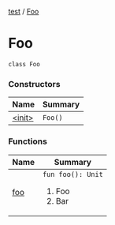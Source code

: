 [test](../index) / [Foo](./index)

# Foo

`class Foo`

### Constructors

| Name | Summary |
|---|---|
| [&lt;init&gt;](-init-) | `Foo()` |

### Functions

| Name | Summary |
|---|---|
| [foo](foo) | `fun foo(): Unit`<ol><li>Foo</li><li>Bar</li></ol> |
